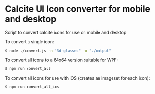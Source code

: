 # Calcite UI Icon converter for mobile and desktop

Script to convert calcite icons for use on mobile and desktop.

To convert a single icon:

```sh
$ node ./convert.js -n "3d-glasses" -o "./output"
```

To convert all icons to a 64x64 version suitable for WPF:

```sh
$ npm run convert_all
```

To convert all icons for use with iOS (creates an imageset for each icon):

```sh
$ npm run convert_all_ios
```